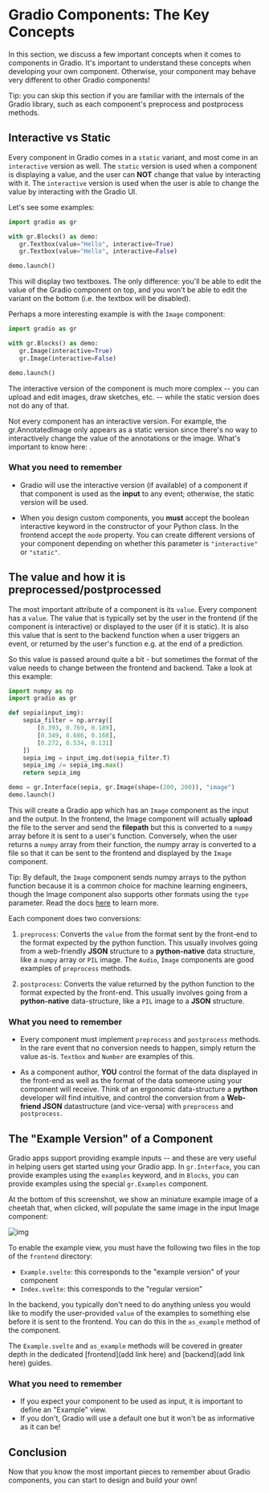 # Gradio Components: The Key Concepts

In this section, we discuss a few important concepts when it comes to components in Gradio.
It's important to understand these concepts when developing your own component.
Otherwise, your component may behave very different to other Gradio components!

Tip:  you can skip this section if you are familiar with the internals of the Gradio library, such as each component's preprocess and postprocess methods.

## Interactive vs Static

Every component in Gradio comes in a `static` variant, and most come in an `interactive` version as well.
The `static` version is used when a component is displaying a value, and the user can **NOT** change that value by interacting with it. 
The `interactive` version is used when the user is able to change the value by interacting with the Gradio UI.

Let's see some examples:

```python
import gradio as gr

with gr.Blocks() as demo:
   gr.Textbox(value="Hello", interactive=True)
   gr.Textbox(value="Hello", interactive=False)

demo.launch()

```
This will display two textboxes.
The only difference: you'll be able to edit the value of the Gradio component on top, and you won't be able to edit the variant on the bottom (i.e. the textbox will be disabled).

Perhaps a more interesting example is with the `Image` component:

```python
import gradio as gr

with gr.Blocks() as demo:
   gr.Image(interactive=True)
   gr.Image(interactive=False)

demo.launch()
```

The interactive version of the component is much more complex -- you can upload and edit images, draw sketches, etc. -- while the static version does not do any of that.

Not every component has an interactive version.
For example, the gr.AnnotatedImage only appears as a static version since there's no way to interactively change the value of the annotations or the image.
What's important to know here: . 

### What you need to remember

* Gradio will use the interactive version (if available) of a component if that component is used as the **input** to any event; otherwise, the static version will be used.

* When you design custom components, you **must** accept the boolean interactive keyword in the constructor of your Python class. In the frontend accept the `mode` property. You can create different versions of your component depending on whether this parameter is `"interactive"` or `"static"`.

## The value and how it is preprocessed/postprocessed

The most important attribute of a component is its `value`.
Every component has a `value`.
The value that is typically set by the user in the frontend (if the component is interactive) or displayed to the user (if it is static). 
It is also this value that is sent to the backend function when a user triggers an event, or returned by the user's function e.g. at the end of a prediction.

So this value is passed around quite a bit - but sometimes the format of the value needs to change between the frontend and backend. 
Take a look at this example:

```python
import numpy as np
import gradio as gr

def sepia(input_img):
    sepia_filter = np.array([
        [0.393, 0.769, 0.189], 
        [0.349, 0.686, 0.168], 
        [0.272, 0.534, 0.131]
    ])
    sepia_img = input_img.dot(sepia_filter.T)
    sepia_img /= sepia_img.max()
    return sepia_img

demo = gr.Interface(sepia, gr.Image(shape=(200, 200)), "image")
demo.launch()
```

This will create a Gradio app which has an `Image` component as the input and the output. 
In the frontend, the Image component will actually **upload** the file to the server and send the **filepath** but this is converted to a `numpy` array before it is sent to a user's function. 
Conversely, when the user returns a `numpy` array from their function, the numpy array is converted to a file so that it can be sent to the frontend and displayed by the `Image` component.

Tip: By default, the `Image` component sends numpy arrays to the python function because it is a common choice for machine learning engineers, though the Image component also supports other formats using the `type` parameter.  Read the docs [here](https://www.gradio.app/docs/image) to learn more.

Each component does two conversions:

1. `preprocess`: Converts the `value` from the format sent by the front-end to the format expected by the python function. This usually involves going from a web-friendly **JSON** structure to a **python-native** data structure, like a `numpy` array or `PIL` image. The `Audio`, `Image` components are good examples of `preprocess` methods.

2. `postprocess`: Converts the value returned by the python function to the format expected by the front-end. This usually involves going from a **python-native** data-structure, like a `PIL` image to a **JSON** structure.

### What you need to remember

* Every component must implement `preprocess` and `postprocess` methods. In the rare event that no conversion needs to happen, simply return the value as-is. `Textbox` and `Number` are examples of this. 

* As a component author, **YOU** control the format of the data displayed in the front-end as well as the format of the data someone using your component will receive. Think of an ergonomic data-structure a **python** developer will find intuitive, and control the conversion from a **Web-friend JSON** datastructure (and vice-versa) with `preprocess` and `postprocess.`

## The "Example Version" of a Component

Gradio apps support providing example inputs -- and these are very useful in helping users get started using your Gradio app. 
In `gr.Interface`, you can provide examples using the `examples` keyword, and in `Blocks`, you can provide examples using the special `gr.Examples` component.

At the bottom of this screenshot, we show an miniature example image of a cheetah that, when clicked, will populate the same image in the input Image component:

![img](https://user-images.githubusercontent.com/1778297/277548211-a3cb2133-2ffc-4cdf-9a83-3e8363b57ea6.png)


To enable the example view, you must have the following two files in the top of the `frontend` directory:

* `Example.svelte`: this corresponds to the "example version" of your component
* `Index.svelte`: this corresponds to the "regular version"

In the backend, you typically don't need to do anything unless you would like to modify the user-provided `value` of the examples to something else before it is sent to the frontend.
You can do this in the `as_example` method of the component. 

The `Example.svelte` and `as_example` methods will be covered in greater depth in the dedicated [frontend](add link here) and [backend](add link here) guides.

### What you need to remember

* If you expect your component to be used as input, it is important to define an "Example" view.
* If you don't, Gradio will use a default one but it won't be as informative as it can be!

## Conclusion

Now that you know the most important pieces to remember about Gradio components, you can start to design and build your own!
